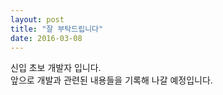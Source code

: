 ```yaml
---
layout: post
title: "잘 부탁드립니다"
date: 2016-03-08
---
```


신입 초보 개발자 입니다.   
앞으로 개발과 관련된 내용들을 기록해 나갈 예정입니다.
